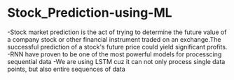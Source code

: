 # Stock_Prediction-using-ML
-Stock market prediction is the act of trying to determine the future value of a company stock or other financial instrument traded on an exchange.The successful prediction of a stock's future price could yield significant profits.
-RNN have proven to be one of the most powerful models for processcing sequential data
-We are using LSTM cuz it can not only process single data points, but also entire sequences of data
